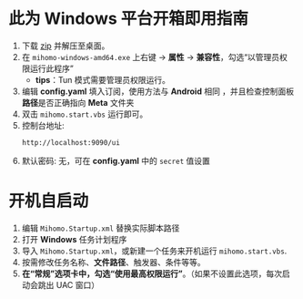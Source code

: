 # 此为 **Windows** 平台开箱即用指南  

1. 下载 [zip](https://github.com/MoGuangYu/Surfing/releases/download/v7.0/Surfing_v2-windows-amd64.zip) 并解压至桌面。  
2. 在 `mihomo-windows-amd64.exe` 上右键 -> **属性** -> **兼容性**，勾选“以管理员权限运行此程序”  
   - **tips**：Tun 模式需要管理员权限运行。  
3. 编辑 **config.yaml** 填入订阅，使用方法与 **Android** 相同 ，并且检查控制面板**路径**是否正确指向 **Meta** 文件夹
3. 双击 `mihomo.start.vbs` 运行即可。  
4. 控制台地址: 
   ```text
   http://localhost:9090/ui    
   ```
5. 默认密码: 无，可在 **config.yaml** 中的 `secret` 值设置

# 开机自启动

1. 编辑 `Mihomo.Startup.xml` 替换实际脚本路径
2. 打开 **Windows** 任务计划程序
3. 导入 `Mihomo.Startup.xml`，或新建一个任务来开机运行 `mihomo.start.vbs`.
4. 按需修改任务名称、**文件路径**、触发器、条件等等。
5. **在“常规”选项卡中，勾选“使用最高权限运行”**。（如果不设置此选项，每次启动会跳出 UAC 窗口）